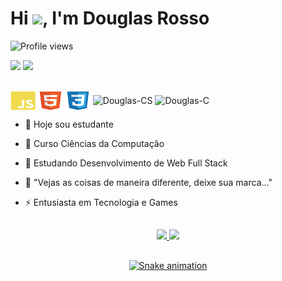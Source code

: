 <h1 align="left">Hi <img src="https://raw.githubusercontent.com/kaueMarques/kaueMarques/master/hi.gif" height="30px">, I'm Douglas Rosso</h1>
<p align="left"> <img src="https://komarev.com/ghpvc/?username=douglasrosso&color=yellow" alt="Profile views" /> </p>

<a href="https://www.instagram.com/rosso_douglx/" target="_blank"><img src="https://img.shields.io/badge/-Instagram-%23E4405F?style=for-the-badge&logo=instagram&logoColor=white" target="_blank"></a>
  <a href="https://www.linkedin.com/in/douglas-martignago-rosso-529588127" target="_blank"><img src="https://img.shields.io/badge/-LinkedIn-%230077B5?style=for-the-badge&logo=linkedin&logoColor=white" target="_blank"></a> 
  
  </div>
<div style="display: inline_block"><br>
  <img align="center" alt="Douglas-Js" height="30" width="40" src="https://raw.githubusercontent.com/devicons/devicon/master/icons/javascript/javascript-plain.svg">
  <img align="center" alt="Douglas-HTML" height="30" width="40" src="https://raw.githubusercontent.com/devicons/devicon/master/icons/html5/html5-original.svg">
  <img align="center" alt="Douglas-CSS" height="30" width="40" src="https://raw.githubusercontent.com/devicons/devicon/master/icons/css3/css3-original.svg">
  <img align="center" alt="Douglas-CS" height="30" width="40" src="https://cdn.jsdelivr.net/gh/devicons/devicon/icons/csharp/csharp-original.svg" />
  <img align="center" alt="Douglas-C" height="30" width="40" src="https://cdn.jsdelivr.net/gh/devicons/devicon/icons/c/c-original.svg" />
</div>

- 🔭 Hoje sou estudante
- 🌱 Curso Ciências da Computação
- 📔 Estudando Desenvolvimento de Web Full Stack
- 💬 "Vejas as coisas de maneira diferente, deixe sua marca..."
- ⚡ Entusiasta em Tecnologia e Games

  ##

<div align="center">
  <a href="https://github.com/douglasrosso">
  <img height="180em" src="https://github-readme-stats.vercel.app/api?username=douglasrosso&show_icons=false&theme=dracula&include_all_commits=true&count_private=true"/>
  <img height="180em" src="https://github-readme-stats.vercel.app/api/top-langs/?username=douglasrosso&layout=compact&langs_count=7&theme=dracula"/>
  
  ##
 
<div> 
 
  ![Snake animation](https://github.com/douglasrosso/douglasrosso/blob/output/github-contribution-grid-snake.svg)
 
</div>

